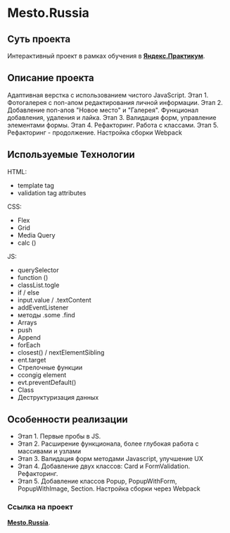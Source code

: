 # Mesto.Russia
## Cуть проекта
Интерактивный проект в рамках обучения в [**Яндекс.Практикум**](https://practicum.yandex.ru/).

## Описание проекта
Адаптивная верстка с использованием чистого JavaScript.
Этап 1. Фотогалерея с поп-апом редактирования личной информации.
Этап 2. Добавление поп-апов "Новое место" и "Галерея". Функционал добавления, удаления и лайка.
Этап 3. Валидация форм, управление элементами формы.
Этап 4. Рефакторинг. Работа с классами.
Этап 5. Рефакторинг - продолжение. Настройка сборки Webpack

## Используемые Технологии
HTML:
* template tag
* validation tag attributes

CSS:
* Flex
* Grid
* Media Query
* calc ()

JS:
* querySelector
* function ()
* classList.togle
* if / else
* input.value / .textContent
* addEventListener
* методы .some .find
* Arrays
* push
* Append
* forEach
* closest() / nextElementSibling
* ent.target
* Стрелочные функции
* ccongig element
* evt.preventDefault()
* Class
* Деструктуризация данных

## Особенности реализации
* Этап 1. Первые пробы в JS.
* Этап 2. Расширение функционала, более глубокая работа с массивами и узлами
* Этап 3. Валидация форм методами Javascript, улучшение UX
* Этап 4. Добавление двух классов: Card и FormValidation. Рефакторинг.
* Этап 5. Добавление классов Popup, PopupWithForm, PopupWithImage, Section. Настройка сборки через Webpack

### Cсылка на проект
[**Mesto.Russia**](https://uncleshneerson.github.io/mesto/).
